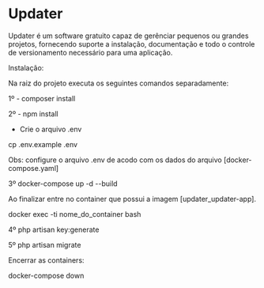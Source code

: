 # Updater

Updater é um software gratuito capaz de gerênciar pequenos ou grandes projetos, fornecendo 
suporte a instalação, documentação e todo o controle de versionamento necessário para uma 
aplicação.

Instalação:

Na raiz do projeto executa os seguintes comandos separadamente:

1º - composer install

2º - npm install

- Crie o arquivo .env

cp .env.example .env

Obs: configure o arquivo .env de acodo com os dados do arquivo [docker-compose.yaml]

3º docker-compose up -d --build

Ao finalizar entre no container que possui a imagem [updater_updater-app].

docker exec -ti nome_do_container bash

4º php artisan key:generate

5º php artisan migrate

Encerrar as containers:

docker-compose down